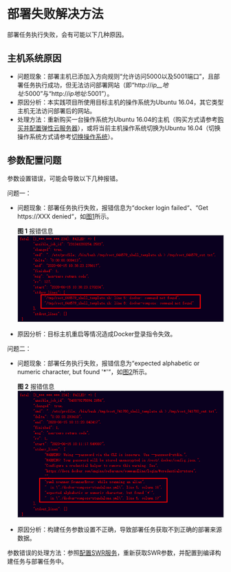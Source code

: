 # 部署失败解决方法<a name="ZH-CN_TOPIC_0270721600"></a>

部署任务执行失败，会有可能以下几种原因。

## 主机系统原因<a name="section742218318329"></a>

-   问题现象：部署主机已添加入方向规则“允许访问5000以及5001端口”，且部署任务执行成功，但无法访问部署网站（即“http://_ip__地址_:5000”与“http://_ip地址_:5001”）。
-   原因分析：本实践项目所使用目标主机的操作系统为Ubuntu 16.04，其它类型主机无法访问部署后的网站。
-   处理方法：重新购买一台操作系统为Ubuntu 16.04的主机（购买方式请参考[购买并配置弹性云服务器](步骤七-部署应用（弹性云服务器篇）.md#section369110705717)），或将当前主机操作系统切换为Ubuntu 16.04（切换操作系统方式请参考[切换操作系统](https://support.huaweicloud.com/usermanual-ecs/zh-cn_topic_0031523135.html)）。

## 参数配置问题<a name="section1601346153416"></a>

参数设置错误，可能会导致以下几种报错。

问题一：

-   问题现象：部署任务执行失败，报错信息为“docker login failed“、“Get https://XXX denied“，如[图1](#fig197861256123415)所示。

    **图 1**  报错信息<a name="fig197861256123415"></a>  
    ![](figures/报错信息.png "报错信息")

-   原因分析：目标主机重启等情况造成Docker登录指令失效。

问题二：

-   问题现象：部署任务执行失败，报错信息为“expected alphabetic or numeric character, but found '\*'“，如[图2](#fig20406132013376)所示。

    **图 2**  报错信息<a name="fig20406132013376"></a>  
    ![](figures/报错信息-7.png "报错信息-7")

-   原因分析：构建任务参数设置不正确，导致部署任务获取不到正确的部署来源数据。

参数错误的处理方法：参照[配置SWR服务](步骤六-构建应用.md#section88081731191012)，重新获取SWR参数，并配置到编译构建任务与部署任务中。

